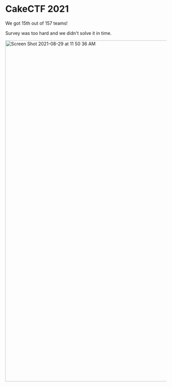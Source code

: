 # CakeCTF 2021

We got 15th out of 157 teams!

Survey was too hard and we didn't solve it in time.

<img width="1062" alt="Screen Shot 2021-08-29 at 11 50 36 AM" src="https://user-images.githubusercontent.com/2116451/131256766-e5618506-b982-442e-8480-99668703528c.png">
